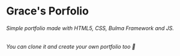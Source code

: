# Grace's Porfolio

###### Simple portfolio made with HTML5, CSS, Bulma Framework and JS.
###### You can clone it and create your own portfolio too :purple_heart: